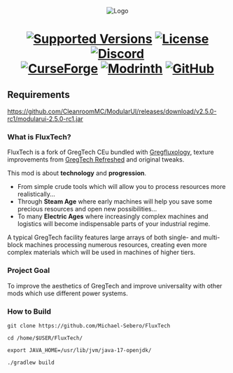 <p align="center"><img src="https://i.postimg.cc/g29WYhnW/WYteo8Bq.png" alt="Logo"></p>
<h1 align="center">
    <a href="https://www.curseforge.com/minecraft/mc-mods/gregtech-ce-unofficial"><img src="https://img.shields.io/badge/Available%20for-MC%201.12.2%20-informational?style=for-the-badge" alt="Supported Versions"></a>
    <a href="https://github.com/GregTechCEu/GregTech/blob/master/LICENSE"><img src="https://img.shields.io/github/license/GregTechCEu/GregTech?style=for-the-badge" alt="License"></a>
    <a href="https://discord.gg/bWSWuYvURP"><img src="https://img.shields.io/discord/701354865217110096?color=5464ec&label=Discord&style=for-the-badge" alt="Discord"></a>
    <br>
    <a href="https://www.curseforge.com/minecraft/mc-mods/gregtech-ce-unofficial"><img src="https://cf.way2muchnoise.eu/557242.svg?badge_style=for_the_badge" alt="CurseForge"></a>
    <a href="https://modrinth.com/mod/gregtech-ce-unofficial"><img src="https://img.shields.io/modrinth/dt/gregtech-ce-unofficial?logo=modrinth&label=&suffix=%20&style=for-the-badge&color=2d2d2d&labelColor=5ca424&logoColor=1c1c1c" alt="Modrinth"></a>
    <a href="https://github.com/GregTechCEu/GregTech/releases"><img src="https://img.shields.io/github/downloads/GregTechCEu/GregTech/total?sort=semver&logo=github&label=&style=for-the-badge&color=2d2d2d&labelColor=545454&logoColor=FFFFFF" alt="GitHub"></a>
</h1>

## Requirements
https://github.com/CleanroomMC/ModularUI/releases/download/v2.5.0-rc1/modularui-2.5.0-rc1.jar

### What is FluxTech?
FluxTech is a fork of GregTech CEu bundled with [Gregfluxology](https://github.com/MCTian-mi/Gregfluxology), texture improvements from [GregTech Refreshed](https://github.com/ULSTICK/GregTechRefreshed/tree/main) and original tweaks.

This mod is about **technology** and **progression**.
* From simple crude tools which will allow you to process resources more realistically...
* Through **Steam Age** where early machines will help you save some precious resources and open new possibilities...
* To many **Electric Ages** where increasingly complex machines and logistics will become indispensable parts of your industrial regime.

A typical GregTech facility features large arrays of both single- and multi-block machines processing numerous resources, creating even more complex materials which will be used in machines of higher tiers.

### Project Goal
To improve the aesthetics of GregTech and improve universality with other mods which use different power systems.

### How to Build

```
git clone https://github.com/Michael-Sebero/FluxTech

cd /home/$USER/FluxTech/
 
export JAVA_HOME=/usr/lib/jvm/java-17-openjdk/
 
./gradlew build
```
